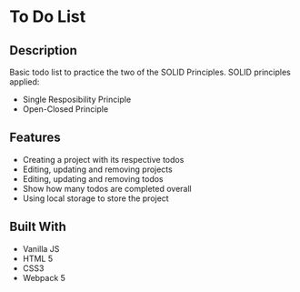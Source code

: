 # To Do List

## Description
Basic todo list to practice the two of the SOLID Principles. 
SOLID principles applied:
* Single Resposibility Principle
* Open-Closed Principle
 
## Features

* Creating a project with its respective todos
* Editing, updating and removing projects
* Editing, updating and removing todos
* Show how many todos are completed overall
* Using local storage to store the project 



## Built With 
* Vanilla JS
* HTML 5
* CSS3
* Webpack 5